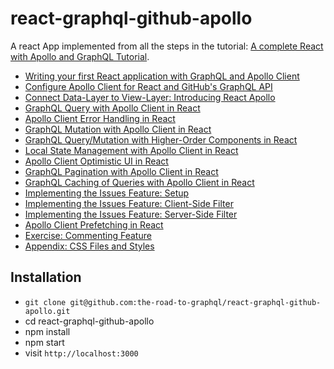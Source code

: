 # react-graphql-github-apollo

A react App implemented from all the steps in the tutorial: [A complete React with Apollo and GraphQL Tutorial](https://www.robinwieruch.de/react-graphql-apollo-tutorial).

<ul class="List-qeoksw-0 dEIZGZ"><li class="Item-xi8lrm-0 kIMWgX"><a href="#react-graphql-apollo-client" target="_blank" rel="noopener noreferrer">Writing your first React application with GraphQL and Apollo Client</a></li><li class="Item-xi8lrm-0 kIMWgX"><a href="#react-apollo-client-configuration" target="_blank" rel="noopener noreferrer">Configure Apollo Client for React and GitHub's GraphQL API</a></li><li class="Item-xi8lrm-0 kIMWgX"><a href="#react-apollo-connecting-layers" target="_blank" rel="noopener noreferrer">Connect Data-Layer to View-Layer: Introducing React Apollo</a></li><li class="Item-xi8lrm-0 kIMWgX"><a href="#react-apollo-client-query" target="_blank" rel="noopener noreferrer">GraphQL Query with Apollo Client in React</a></li><li class="Item-xi8lrm-0 kIMWgX"><a href="#react-apollo-client-error-handling" target="_blank" rel="noopener noreferrer">Apollo Client Error Handling in React</a></li><li class="Item-xi8lrm-0 kIMWgX"><a href="#react-apollo-client-mutations" target="_blank" rel="noopener noreferrer">GraphQL Mutation with Apollo Client in React</a></li><li class="Item-xi8lrm-0 kIMWgX"><a href="#react-apollo-client-query-mutation-higher-order-component" target="_blank" rel="noopener noreferrer">GraphQL Query/Mutation with Higher-Order Components in React</a></li><li class="Item-xi8lrm-0 kIMWgX"><a href="#react-apollo-client-local-state-management" target="_blank" rel="noopener noreferrer">Local State Management with Apollo Client in React</a></li><li class="Item-xi8lrm-0 kIMWgX"><a href="#react-apollo-client-optimistic-ui" target="_blank" rel="noopener noreferrer">Apollo Client Optimistic UI in React</a></li><li class="Item-xi8lrm-0 kIMWgX"><a href="#react-apollo-client-pagination" target="_blank" rel="noopener noreferrer">GraphQL Pagination with Apollo Client in React</a></li><li class="Item-xi8lrm-0 kIMWgX"><a href="#react-apollo-client-caching" target="_blank" rel="noopener noreferrer">GraphQL Caching of Queries with Apollo Client in React</a></li><li class="Item-xi8lrm-0 kIMWgX"><a href="#react-apollo-client-feature-setup" target="_blank" rel="noopener noreferrer">Implementing the Issues Feature: Setup</a></li><li class="Item-xi8lrm-0 kIMWgX"><a href="#react-apollo-client-feature-client-filter" target="_blank" rel="noopener noreferrer">Implementing the Issues Feature: Client-Side Filter</a></li><li class="Item-xi8lrm-0 kIMWgX"><a href="#react-apollo-client-feature-server-filter" target="_blank" rel="noopener noreferrer">Implementing the Issues Feature: Server-Side Filter</a></li><li class="Item-xi8lrm-0 kIMWgX"><a href="#react-apollo-client-prefetching-data" target="_blank" rel="noopener noreferrer">Apollo Client Prefetching in React</a></li><li class="Item-xi8lrm-0 kIMWgX"><a href="#react-apollo-client-exercise" target="_blank" rel="noopener noreferrer">Exercise: Commenting Feature</a></li><li class="Item-xi8lrm-0 kIMWgX"><a href="#appendix-styling" target="_blank" rel="noopener noreferrer">Appendix: CSS Files and Styles</a></li></ul>

## Installation

* `git clone git@github.com:the-road-to-graphql/react-graphql-github-apollo.git`
* cd react-graphql-github-apollo
* npm install
* npm start
* visit `http://localhost:3000`

